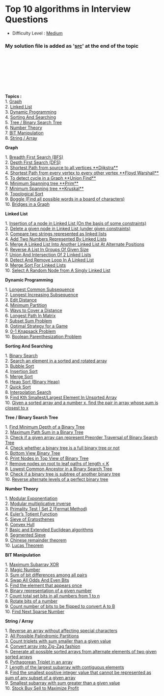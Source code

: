 # Top 10 algorithms in Interview Questions

-   Difficulty Level : [Medium](https://www.geeksforgeeks.org/medium/)

### My solution file is added as '[src]()' at the end of the topic

<br></br>
---
<br></br>

**Topics :**  
1. [Graph](https://www.geeksforgeeks.org/top-10-algorithms-in-interview-questions/#algo1)  
2. [Linked List](https://www.geeksforgeeks.org/top-10-algorithms-in-interview-questions/#algo2)  
3. [Dynamic Programming](https://www.geeksforgeeks.org/top-10-algorithms-in-interview-questions/#algo3)  
4. [Sorting And Searching](https://www.geeksforgeeks.org/top-10-algorithms-in-interview-questions/#algo4)  
5. [Tree / Binary Search Tree](https://www.geeksforgeeks.org/top-10-algorithms-in-interview-questions/#algo5)  
6. [Number Theory](https://www.geeksforgeeks.org/top-10-algorithms-in-interview-questions/#algo6)  
7. [BIT Manipulation](https://www.geeksforgeeks.org/top-10-algorithms-in-interview-questions/#algo7)  
8. [String / Array](https://www.geeksforgeeks.org/top-10-algorithms-in-interview-questions/#algo8)  


**Graph**

1. [Breadth First Search (BFS)](https://www.geeksforgeeks.org/breadth-first-traversal-for-a-graph/)  
2. [Depth First Search (DFS)](https://www.geeksforgeeks.org/depth-first-traversal-for-a-graph/)  
3. [Shortest Path from source to all vertices \*\*Dijkstra\*\*](https://www.geeksforgeeks.org/greedy-algorithms-set-6-dijkstras-shortest-path-algorithm/)  
4. [Shortest Path from every vertex to every other vertex \*\*Floyd Warshall\*\*](https://www.geeksforgeeks.org/dynamic-programming-set-16-floyd-warshall-algorithm/)  
5. [To detect cycle in a Graph \*\*Union Find\*\*](https://www.geeksforgeeks.org/union-find/)  
6. [Minimum Spanning tree \*\*Prim\*\*](https://www.geeksforgeeks.org/greedy-algorithms-set-5-prims-minimum-spanning-tree-mst-2/)  
7. [Minimum Spanning tree \*\*Kruskal\*\*](https://www.geeksforgeeks.org/greedy-algorithms-set-2-kruskals-minimum-spanning-tree-mst/)  
8. [Topological Sort](https://www.geeksforgeeks.org/topological-sorting/)  
9. [Boggle (Find all possible words in a board of characters)](https://www.geeksforgeeks.org/boggle-find-possible-words-board-characters/)  
10. [Bridges in a Graph](https://www.geeksforgeeks.org/bridge-in-a-graph/)

**Linked List**

1. [Insertion of a node in Linked List (On the basis of some constraints)](https://www.geeksforgeeks.org/given-a-linked-list-which-is-sorted-how-will-you-insert-in-sorted-way/)  
2. [Delete a given node in Linked List (under given constraints)](https://www.geeksforgeeks.org/delete-a-given-node-in-linked-list-under-given-constraints/)  
3. [Compare two strings represented as linked lists](https://www.geeksforgeeks.org/compare-two-strings-represented-as-linked-lists/)  
4. [Add Two Numbers Represented By Linked Lists](https://www.geeksforgeeks.org/sum-of-two-linked-lists/)  
5. [Merge A Linked List Into Another Linked List At Alternate Positions](https://www.geeksforgeeks.org/merge-a-linked-list-into-another-linked-list-at-alternate-positions/)  
6. [Reverse A List In Groups Of Given Size](https://www.geeksforgeeks.org/reverse-a-list-in-groups-of-given-size/)  
7. [Union And Intersection Of 2 Linked Lists](https://www.geeksforgeeks.org/union-and-intersection-of-two-linked-lists/)  
8. [Detect And Remove Loop In A Linked List](https://www.geeksforgeeks.org/detect-and-remove-loop-in-a-linked-list/)  
9. [Merge Sort For Linked Lists](https://www.geeksforgeeks.org/merge-sort-for-linked-list/)  
10. [Select A Random Node from A Singly Linked List](https://www.geeksforgeeks.org/select-a-random-node-from-a-singly-linked-list/)

**Dynamic Programming**

1. [Longest Common Subsequence](https://www.geeksforgeeks.org/dynamic-programming-set-4-longest-common-subsequence/)  
2. [Longest Increasing Subsequence](https://www.geeksforgeeks.org/dynamic-programming-set-3-longest-increasing-subsequence/)  
3. [Edit Distance](https://www.geeksforgeeks.org/dynamic-programming-set-5-edit-distance/)  
4. [Minimum Partition](https://www.geeksforgeeks.org/partition-a-set-into-two-subsets-such-that-the-difference-of-subset-sums-is-minimum/)  
5. [Ways to Cover a Distance](https://www.geeksforgeeks.org/count-number-of-ways-to-cover-a-distance/)  
6. [Longest Path In Matrix](https://www.geeksforgeeks.org/find-the-longest-path-in-a-matrix-with-given-constraints/)  
7. [Subset Sum Problem](https://www.geeksforgeeks.org/dynamic-programming-subset-sum-problem/)  
8. [Optimal Strategy for a Game](https://www.geeksforgeeks.org/dynamic-programming-set-31-optimal-strategy-for-a-game/)  
9. [0-1 Knapsack Problem](https://www.geeksforgeeks.org/dynamic-programming-set-10-0-1-knapsack-problem/)  
10. [Boolean Parenthesization Problem](https://www.geeksforgeeks.org/dynamic-programming-set-37-boolean-parenthesization-problem/)

**Sorting And Searching** 
  

1. [Binary Search](http://geeksquiz.com/binary-search/)  
2. [Search an element in a sorted and rotated array](https://www.geeksforgeeks.org/search-an-element-in-a-sorted-and-pivoted-array/)  
3. [Bubble Sort](http://geeksquiz.com/bubble-sort/)  
4. [Insertion Sort](http://geeksquiz.com/insertion-sort/)  
5. [Merge Sort](http://geeksquiz.com/merge-sort/)  
6. [Heap Sort (Binary Heap)](http://geeksquiz.com/heap-sort/)  
7. [Quick Sort](http://geeksquiz.com/quick-sort/)  
8. [Interpolation Search](https://www.geeksforgeeks.org/interpolation-search/)  
9. [Find Kth Smallest/Largest Element In Unsorted Array](https://www.geeksforgeeks.org/kth-smallestlargest-element-unsorted-array-set-2-expected-linear-time/)  
10. [Given a sorted array and a number x, find the pair in array whose sum is closest to x](http://geeksquiz.com/given-sorted-array-number-x-find-pair-array-whose-sum-closest-x/)

**Tree / Binary Search Tree**

1. [Find Minimum Depth of a Binary Tree](https://www.geeksforgeeks.org/find-minimum-depth-of-a-binary-tree/)  
2. [Maximum Path Sum in a Binary Tree](https://www.geeksforgeeks.org/find-maximum-path-sum-in-a-binary-tree/)  
3. [Check if a given array can represent Preorder Traversal of Binary Search Tree](https://www.geeksforgeeks.org/check-if-a-given-array-can-represent-preorder-traversal-of-binary-search-tree/)  
4. [Check whether a binary tree is a full binary tree or not](https://www.geeksforgeeks.org/check-whether-binary-tree-full-binary-tree-not/)  
5. [Bottom View Binary Tree](https://www.geeksforgeeks.org/bottom-view-binary-tree/)  
6. [Print Nodes in Top View of Binary Tree](https://www.geeksforgeeks.org/print-nodes-top-view-binary-tree/)  
7. [Remove nodes on root to leaf paths of length < K](https://www.geeksforgeeks.org/remove-nodes-root-leaf-paths-length-k/)  
8. [Lowest Common Ancestor in a Binary Search Tree](https://www.geeksforgeeks.org/lowest-common-ancestor-in-a-binary-search-tree/)  
9. [Check if a binary tree is subtree of another binary tree](https://www.geeksforgeeks.org/check-binary-tree-subtree-another-binary-tree-set-2/)  
10. [Reverse alternate levels of a perfect binary tree](https://www.geeksforgeeks.org/reverse-alternate-levels-binary-tree/)

**Number Theory**

1. [Modular Exponentiation](https://www.geeksforgeeks.org/modular-exponentiation-power-in-modular-arithmetic/)  
2. [Modular multiplicative inverse](https://www.geeksforgeeks.org/multiplicative-inverse-under-modulo-m/)  
3. [Primality Test | Set 2 (Fermat Method)](https://www.geeksforgeeks.org/primality-test-set-2-fermet-method/)  
4. [Euler’s Totient Function](https://www.geeksforgeeks.org/eulers-totient-function/)  
5. [Sieve of Eratosthenes](https://www.geeksforgeeks.org/sieve-of-eratosthenes/)  
6. [Convex Hull](https://www.geeksforgeeks.org/convex-hull-set-1-jarviss-algorithm-or-wrapping/)  
7. [Basic and Extended Euclidean algorithms](https://www.geeksforgeeks.org/basic-and-extended-euclidean-algorithms/)  
8. [Segmented Sieve](https://www.geeksforgeeks.org/segmented-sieve/)  
9. [Chinese remainder theorem](https://www.geeksforgeeks.org/chinese-remainder-theorem-set-1-introduction/)  
10. [Lucas Theorem](https://www.geeksforgeeks.org/compute-ncr-p-set-2-lucas-theorem/)

**BIT Manipulation**

1. [Maximum Subarray XOR](https://www.geeksforgeeks.org/find-the-maximum-subarray-xor-in-a-given-array/)  
2. [Magic Number](https://www.geeksforgeeks.org/find-nth-magic-number/)  
3. [Sum of bit differences among all pairs](https://www.geeksforgeeks.org/sum-of-bit-differences-among-all-pairs/)  
4. [Swap All Odds And Even Bits](https://www.geeksforgeeks.org/swap-all-odd-and-even-bits/)  
5. [Find the element that appears once](https://www.geeksforgeeks.org/find-the-element-that-appears-once/)  
6. [Binary representation of a given number](https://www.geeksforgeeks.org/binary-representation-of-a-given-number/)  
7. [Count total set bits in all numbers from 1 to n](https://www.geeksforgeeks.org/count-total-set-bits-in-all-numbers-from-1-to-n/)  
8. [Rotate bits of a number](https://www.geeksforgeeks.org/rotate-bits-of-an-integer/)  
9. [Count number of bits to be flipped to convert A to B](https://www.geeksforgeeks.org/count-number-of-bits-to-be-flipped-to-convert-a-to-b/)  
10. [Find Next Sparse Number](https://www.geeksforgeeks.org/given-a-number-find-next-sparse-number/)

  
  

**String / Array**

1. [Reverse an array without affecting special characters](https://www.geeksforgeeks.org/reverse-an-array-without-affecting-special-characters/)  
2. [All Possible Palindromic Partitions](https://www.geeksforgeeks.org/given-a-string-print-all-possible-palindromic-partition/)  
3. [Count triplets with sum smaller than a given value](https://www.geeksforgeeks.org/count-triplets-with-sum-smaller-that-a-given-value/)  
4. [Convert array into Zig-Zag fashion](https://www.geeksforgeeks.org/convert-array-into-zig-zag-fashion/)  
5. [Generate all possible sorted arrays from alternate elements of two given sorted arrays](https://www.geeksforgeeks.org/generate-all-possible-sorted-arrays-from-alternate-elements-of-two-given-arrays/)  
6. [Pythagorean Triplet in an array](https://www.geeksforgeeks.org/find-pythagorean-triplet-in-an-unsorted-array/)  
7. [Length of the largest subarray with contiguous elements](https://www.geeksforgeeks.org/length-largest-subarray-contiguous-elements-set-1/)  
8. [Find the smallest positive integer value that cannot be represented as sum of any subset of a given array](https://www.geeksforgeeks.org/find-smallest-value-represented-sum-subset-given-array/)  
9. [Smallest subarray with sum greater than a given value](https://www.geeksforgeeks.org/minimum-length-subarray-sum-greater-given-value/)  
10. [Stock Buy Sell to Maximize Profit](https://www.geeksforgeeks.org/stock-buy-sell/)
